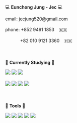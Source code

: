 :computer: **Eunchong Jung - Jec** :computer:

email: jecjung520@gmail.com<br></br>
phone: +852 9491 1853 &nbsp;&nbsp; :kr: <br></br> 
&nbsp;&nbsp;&nbsp;&nbsp;&nbsp;&nbsp;&nbsp;&nbsp;&nbsp;&nbsp;&nbsp; +82 010 9121 3360 &nbsp;&nbsp; 🇭🇰
<br></br><br></br>
:page_with_curl: **Currently Studying** :page_with_curl:

<img src="https://img.shields.io/badge/C++-00599C?style=flat-square&logo=C++&logoColor=blue"/> <img src="https://img.shields.io/badge/React-61DAFB?style=flat-square&logo=React&logoColor=black"/> <img src="https://img.shields.io/badge/Python-3776AB?style=flat-square&logo=Python&logoColor=green"/> <br></br><img src="https://img.shields.io/badge/HTML5-E34F26?style=flat-square&logo=HTML5&logoColor=black"/> <img src="https://img.shields.io/badge/CSS3-1572B6?style=flat-square&logo=CSS3&logoColor=black"/> <img src="https://img.shields.io/badge/Arduino-00979D?style=flat-square&logo=Arduino&logoColor=cyan"/> <img src="https://img.shields.io/badge/AmazonAWS-232F3E?style=flat-square&logo=AmazonAWS&logoColor=yellow"/>
<br></br><br></br>
:wrench: **Tools** :wrench:

<img src="https://img.shields.io/badge/VisualStudioCode-007ACC?style=flat-square&logo=VisualStudioCode&logoColor=White"/> <img src="https://img.shields.io/badge/AndroidStudio-3DDC84?style=flat-square&logo=AndroidStudio&logoColor=white"/> <img src="https://img.shields.io/badge/Slack-4A154B?style=flat-square&logo=Slack&logoColor=white"/> <img src="https://img.shields.io/badge/Jira-0052CC?style=flat-square&logo=Jira&logoColor=white"/> <img src="https://img.shields.io/badge/Github-181717?style=flat-square&logo=Github&logoColor=white"/>

<!---
jecjung520/jecjung520 is a ✨ special ✨ repository because its `README.md` (this file) appears on your GitHub profile.
You can click the Preview link to take a look at your changes.
--->
